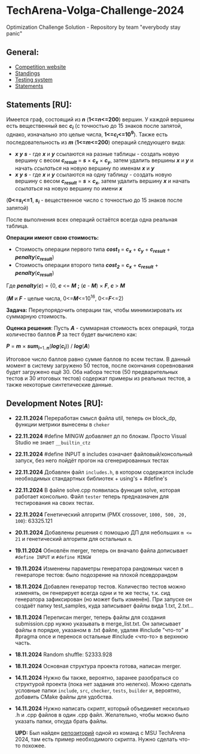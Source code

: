 # TechArena-Volga-Challenge-2024
Optimization Challenge Solution - Repository by team "everybody stay panic"
## General:
* [Competition website](https://techarena.unn.ru/)
* [Standings](https://codeforces.com/spectator/ranklist/d4a9d46a4854d6ea249a4c207b20354f)
* [Testing system](https://volga2024.contest.codeforces.com/group/uJZlaL3LbH/contests)
* [Statements](Statements.png)
## Statements [RU]:
Имеется граф, состоящий из ***n*** (**1<=*n*<=200**) вершин. У каждой вершины есть вещественный вес ***с<sub>i</sub>*** (с точностью до 15 знаков после запятой, однако, изначально это целые числа, **1<=*c<sub>i</sub>*<=10<sup>9</sup>**). Также есть последовательность из ***m*** (**1<=*m*<=200**) операций следующего вида:
* ***x*** ***y*** ***s*** - где ***x*** и ***y*** ссылаются на разные таблицы - создать новую вершину с весом ***c<sub>result</sub>*** = ***s*** × ***c<sub>x</sub>*** × ***c<sub>y</sub>***, затем удалить вершины ***x*** и ***y*** и начать *ссылаться* на новую вершину по именам ***x*** и ***y***
* ***x*** ***y*** ***s*** - где ***x*** и ***y*** ссылаются на одну таблицу - создать новую вершину с весом ***c<sub>result</sub>*** = ***s*** × ***c<sub>x</sub>***, затем удалить вершину ***x*** и начать *ссылаться* на новую вершину по имени ***x***

(**0<=*s<sub>i</sub>*<=1**, ***s<sub>i</sub>*** - вещественное число с точностью до 15 знаков после запятой)

После выполнения всех операций остаётся всегда одна реальная таблица.

**Операции имеют свою стоимость:**
* Стоимость операции первого типа ***cost<sub>1</sub>*** = ***c<sub>x</sub>*** + ***c<sub>y</sub>*** + ***c<sub>result</sub>*** + ***penalty***(***c<sub>result</sub>***)
* Стоимость операции второго типа ***cost<sub>2</sub>*** = ***c<sub>x</sub>*** + ***c<sub>result</sub>*** + ***penalty***(***c<sub>result</sub>***)

Где ***penalty***(***c***) = {0, ***c*** <= ***M*** **;** (***c*** - ***M***) × ***F***, ***c*** > ***M***

(***M*** и ***F*** - целые числа, 0<=***M***<=10<sup>16</sup>, 0<=***F***<=2)

**Задача:** Переупорядочить операции так, чтобы минимизировать их суммарную стоимость.

**Оценка решения**: Пусть ***A*** - суммарная стоимость всех операций, тогда количество баллов ***P*** за тест будет вычислено как:

***P*** = ***m*** × ***sum***<sub>***i***=1..**n**</sub>(***log***(***с<sub>i</sub>***)) / ***log***(***A***)

Итоговое число баллов равно сумме баллов по всем тестам. В данный момент в систему загружено 50 тестов, после окончания соревнования будет загружено ещё 30. Оба набора тестов (50 предварительных тестов и 30 итоговых тестов) содержат примеры из реальных тестов, а также некоторые синтетические данные.

## Development Notes [RU]:
* **22.11.2024** Переработан смысл файла util, теперь он block_dp, функции метрики вынесены в `cheker`
* **22.11.2024** #define MINGW добавляет дп по блокам. Просто Visual Studio не знает `__builtin_ctz`
* **22.11.2024** #define INPUT в includes означает файловый/консольный запуск, без него пойдёт прогон на сгенерированных тестах 
* **22.11.2024** Добавлен файл `includes.h`, в котором содержатся include необходимых стандартных библиотек + using's + #define's
* **22.11.2024** В файле solve.cpp появилась функция solve, которая работает консольно. Файл `tester` теперь предназначен для тестирования на своих тестах.
* **22.11.2024** Генетический алгоритм (PMX crossover, `1000, 500, 20, 100`): 63325.121
* **20.11.2024** Добавлены решения с помощью ДП для небольших `m <= 21` и генетический алгоритм для остальных `m`.
* **19.11.2024** Обновлён merger, теперь он вначало файла дописывает `#define INPUT` и `#define MINGW`
* **19.11.2024** Изменены параметры генератора рандомных чисел в генераторе тестов: было подозрение на плохой псевдорандом
* **18.11.2024** Добавлен генератор тестов. Количество тестов можно изменять, он генерирует всегда одни и те же тесты, т.к. сид генератора зафиксирован (но может быть изменён). При запуске он создаёт папку test_samples, куда записывает файлы вида 1.txt, 2.txt...
* **18.11.2024** Переписан merger, теперь файлы для создания submission.cpp нужно указывать в merge_list.txt. Он записывает файлы в порядке, указаном в .txt файле, удаляя #include "что-то" и #pragma once и перенося остальные #include <что-то> в верхнюю часть.
* **18.11.2024** Random shuffle: 52333.928
* **18.11.2024** Основная структура проекта готова, написан merger.
* **14.11.2024** Нужно бы также, вероятно, заранее разобраться со структурой проекта (пока нет задания это нелегко). Можно сделать условные папки `include`, `src`, `checker`, `tests`, `builder` и, вероятно, добавить CMake файлы для удобства.
* **14.11.2024** Нужно написать скрипт, который объединяет несколько .h и .cpp файлов в один .cpp файл. Желательно, чтобы можно было указать папки, откуда брать файлы.
  
  **UPD:** Был найден [репозиторий](https://github.com/Straple/Techarena2024/tree/main) одной из команд с MSU TechArena 2024, там есть пример необходимого скрипта. Нужно сделать что-то похожее.
